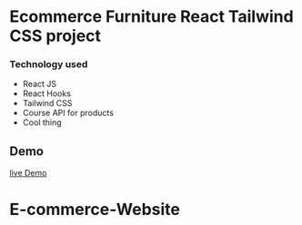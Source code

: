# Ecommerce Furniture React Tailwind CSS project

### Technology used
- React JS
- React Hooks
- Tailwind CSS
- Course API for products 
- Cool thing

## Demo

[live Demo](https://ecommerce-furniture-website.netlify.app/)
# E-commerce-Website
